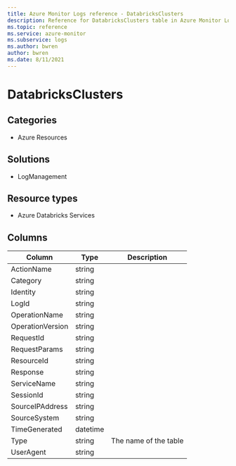 ```yaml
---
title: Azure Monitor Logs reference - DatabricksClusters
description: Reference for DatabricksClusters table in Azure Monitor Logs.
ms.topic: reference
ms.service: azure-monitor
ms.subservice: logs
ms.author: bwren
author: bwren
ms.date: 8/11/2021
---
```


# DatabricksClusters

 

## Categories

- Azure Resources
## Solutions

- LogManagement
## Resource types

- Azure Databricks Services




## Columns

|Column|Type|Description|
|---|---|---|
|ActionName|string||
|Category|string||
|Identity|string||
|LogId|string||
|OperationName|string||
|OperationVersion|string||
|RequestId|string||
|RequestParams|string||
|ResourceId|string||
|Response|string||
|ServiceName|string||
|SessionId|string||
|SourceIPAddress|string||
|SourceSystem|string||
|TimeGenerated|datetime||
|Type|string|The name of the table|
|UserAgent|string||
